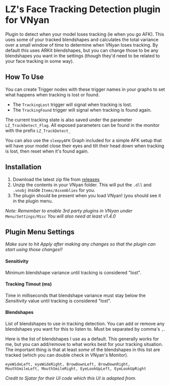 # LZ's Face Tracking Detection plugin for VNyan
Plugin to detect when your model loses tracking (ie when you go AFK). This uses some of your tracked blendshapes and calculates the total variance over a small window of time to determine when VNyan loses tracking. By default this uses ARKit blendshapes, but you can change those to be any blendshapes you want in the settings (though they'd need to be related to your face tracking in some way).

## How To Use
You can create Trigger nodes with these trigger names in your graphs to set what happens when tracking is lost or found.
- The `TrackingLost` trigger will signal when tracking is lost.
- The `TrackingFound` trigger will signal when tracking is found again.

The current tracking state is also saved under the parameter `LZ_TrackDetect_Flag`. All exposed parameters can be found in the monitor with the prefix `LZ_TrackDetect_`

You can also use the `sleepyAFK` Graph included for a simple AFK setup that will have your model close their eyes and tilt their head down when tracking is lost, then reset when it's found again.

## Installation
1. Download the latest zip file from [releases](https://github.com/Lunazera/VNyan-Tracking-Detection/releases/)
2. Unzip the contents in your VNyan folder. This will put the `.dll` and `.vnobj` inside `Items/Assemblies` for you.
3. The plugin should be present when you load VNyan! (you should see it in the plugin menu.

*Note: Remember to enable 3rd party plugins in VNyan under `Menu/Settings/Misc`*
*You will also need at least v1.4.0*

## Plugin Menu Settings
*Make sure to hit Apply after making any changes so that the plugin can start using those changes!!*
#### Sensitivity
Minimum blendshape variance until tracking is considered "lost".
#### Tracking Timout (ms)
Time in milliseconds that blendshape variance must stay below the *Sensitivity* value until tracking is considered "lost".
#### Blendshapes
List of blendshapes to use in tracking detection. You can add or remove any blendshapes you want for this to listen to. Must be separated by comma's `,`.

Here is the list of blendshapes I use as a default. This generally works for me, but you can add/remove to what works best for your tracking situation. The important thing is that at least *some* of the blendshapes in this list are tracked (which you can double check in VNyan's Monitor).
```
eyeWideLeft, eyeWideRight, BrowDownLeft, BrowDownRight, MouthSmileLeft, MouthSmileRight, EyeLookUpLeft, EyeLookUpRight
``` 

*Credit to Sjatar for their UI code which this UI is adapted from.*
